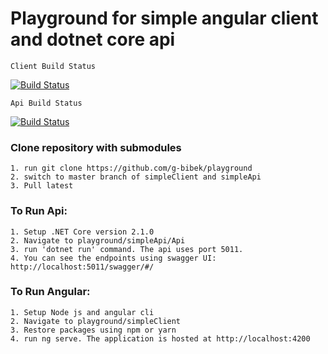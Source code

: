 # Playground for simple angular client and dotnet core api 
```
Client Build Status
```
[![Build Status](https://travis-ci.com/g-bibek/simpleClient.svg?branch=master)](https://travis-ci.com/g-bibek/simpleClient)

```
Api Build Status
```
[![Build Status](https://travis-ci.com/g-bibek/simpleApi.svg?branch=master)](https://travis-ci.com/g-bibek/simpleApi)

### Clone repository with submodules
```
1. run git clone https://github.com/g-bibek/playground
2. switch to master branch of simpleClient and simpleApi
3. Pull latest
```

### To Run Api:
```
1. Setup .NET Core version 2.1.0 
2. Navigate to playground/simpleApi/Api
3. run 'dotnet run' command. The api uses port 5011.
4. You can see the endpoints using swagger UI: http://localhost:5011/swagger/#/
```
### To Run Angular:
```
1. Setup Node js and angular cli
2. Navigate to playground/simpleClient
3. Restore packages using npm or yarn
4. run ng serve. The application is hosted at http://localhost:4200
```





